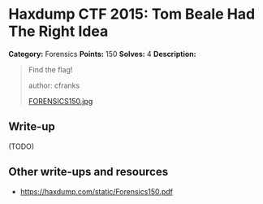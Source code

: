 # Haxdump CTF 2015: Tom Beale Had The Right Idea

**Category:** Forensics
**Points:** 150
**Solves:** 4
**Description:**

> 
> Find the flag!
> 
> 
> author: cfranks
> 
> 
> [FORENSICS150.jpg](./FORENSICS150.jpg)


## Write-up

(TODO)

## Other write-ups and resources

* <https://haxdump.com/static/Forensics150.pdf>
